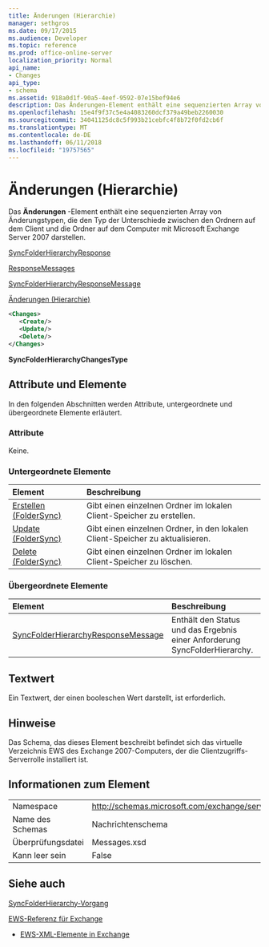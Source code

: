 ```yaml
---
title: Änderungen (Hierarchie)
manager: sethgros
ms.date: 09/17/2015
ms.audience: Developer
ms.topic: reference
ms.prod: office-online-server
localization_priority: Normal
api_name:
- Changes
api_type:
- schema
ms.assetid: 918a0d1f-90a5-4eef-9592-07e15bef94e6
description: Das Änderungen-Element enthält eine sequenzierten Array von Änderungstypen, die den Typ der Unterschiede zwischen den Ordnern auf dem Client und die Ordner auf dem Computer mit Microsoft Exchange Server 2007 darstellen.
ms.openlocfilehash: 15e4f9f37c5e4a4083260dcf379a49beb2260030
ms.sourcegitcommit: 34041125dc8c5f993b21cebfc4f8b72f0fd2cb6f
ms.translationtype: MT
ms.contentlocale: de-DE
ms.lasthandoff: 06/11/2018
ms.locfileid: "19757565"
---
```

# <a name="changes-hierarchy"></a>Änderungen (Hierarchie)

Das **Änderungen** -Element enthält eine sequenzierten Array von Änderungstypen, die den Typ der Unterschiede zwischen den Ordnern auf dem Client und die Ordner auf dem Computer mit Microsoft Exchange Server 2007 darstellen. 
  
[SyncFolderHierarchyResponse](syncfolderhierarchyresponse.md)
  
[ResponseMessages](responsemessages.md)
  
[SyncFolderHierarchyResponseMessage](syncfolderhierarchyresponsemessage.md)
  
[Änderungen (Hierarchie)](changes-hierarchy.md)
  
```xml
<Changes>
   <Create/>
   <Update/>
   <Delete/>
</Changes>
```

 **SyncFolderHierarchyChangesType**
## <a name="attributes-and-elements"></a>Attribute und Elemente

In den folgenden Abschnitten werden Attribute, untergeordnete und übergeordnete Elemente erläutert.
  
### <a name="attributes"></a>Attribute

Keine.
  
### <a name="child-elements"></a>Untergeordnete Elemente

|**Element**|**Beschreibung**|
|:-----|:-----|
|[Erstellen (FolderSync)](create-foldersync.md) <br/> |Gibt einen einzelnen Ordner im lokalen Client-Speicher zu erstellen.  <br/> |
|[Update (FolderSync)](update-foldersync.md) <br/> |Gibt einen einzelnen Ordner, in den lokalen Client-Speicher zu aktualisieren.  <br/> |
|[Delete (FolderSync)](delete-foldersync.md) <br/> |Gibt einen einzelnen Ordner im lokalen Client-Speicher zu löschen.  <br/> |
   
### <a name="parent-elements"></a>Übergeordnete Elemente

|**Element**|**Beschreibung**|
|:-----|:-----|
|[SyncFolderHierarchyResponseMessage](syncfolderhierarchyresponsemessage.md) <br/> |Enthält den Status und das Ergebnis einer Anforderung SyncFolderHierarchy.  <br/> |
   
## <a name="text-value"></a>Textwert

Ein Textwert, der einen booleschen Wert darstellt, ist erforderlich.
  
## <a name="remarks"></a>Hinweise

Das Schema, das dieses Element beschreibt befindet sich das virtuelle Verzeichnis EWS des Exchange 2007-Computers, der die Clientzugriffs-Serverrolle installiert ist.
  
## <a name="element-information"></a>Informationen zum Element

|||
|:-----|:-----|
|Namespace  <br/> |http://schemas.microsoft.com/exchange/services/2006/messages  <br/> |
|Name des Schemas  <br/> |Nachrichtenschema  <br/> |
|Überprüfungsdatei  <br/> |Messages.xsd  <br/> |
|Kann leer sein  <br/> |False  <br/> |
   
## <a name="see-also"></a>Siehe auch



[SyncFolderHierarchy-Vorgang](syncfolderhierarchy-operation.md)


[EWS-Referenz für Exchange](ews-reference-for-exchange.md)
  
- [EWS-XML-Elemente in Exchange](ews-xml-elements-in-exchange.md)

